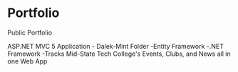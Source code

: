 # Portfolio
Public Portfolio

ASP.NET MVC 5 Application - Dalek-Mint Folder
  -Entity Framework
  -.NET Framework
  -Tracks Mid-State Tech College's Events, Clubs, and News all in one Web App
  
